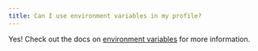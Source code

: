 ```yaml
---
title: Can I use environment variables in my profile?
---
```

Yes! Check out the docs on [environment variables](https://docs.getdbt.com/docs/env_var)
for more information.
